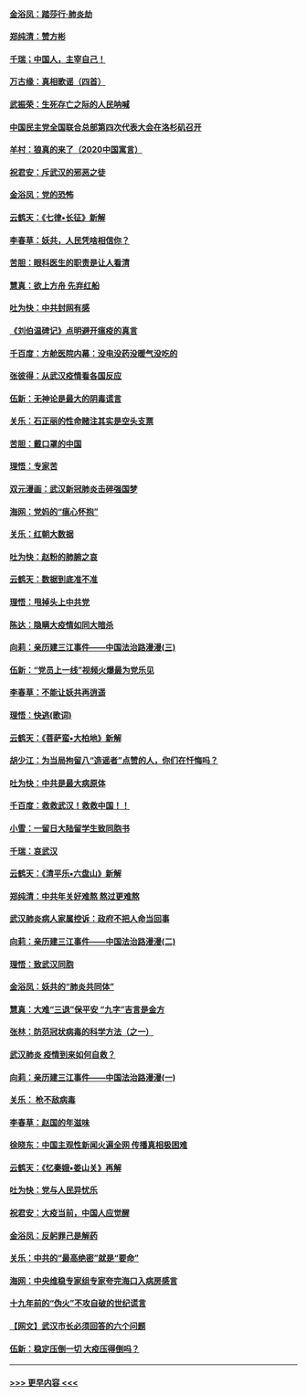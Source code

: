 #### [金浴凤：踏莎行‧肺炎劫](../pages/nsc993/n11858227.md?t=02102022) 
#### [郑纯清：赞方彬](../pages/nsc993/n11856803.md?t=02102022) 
#### [千瑞；中国人，主宰自己！](../pages/nsc993/n11856793.md?t=02102022) 
#### [万古缘：真相歌谣（四首）](../pages/nsc993/n11856263.md?t=02102022) 
#### [武振荣：生死存亡之际的人民呐喊](../pages/nsc993/n11856256.md?t=02102022) 
#### [中国民主党全国联合总部第四次代表大会在洛杉矶召开](../pages/nsc993/n11856344.md?t=02102022) 
#### [羊村：狼真的来了（2020中国寓言）](../pages/nsc993/n11856229.md?t=02102022) 
#### [祝君安：斥武汉的邪恶之徒](../pages/nsc993/n11855861.md?t=02102022) 
#### [金浴凤：党的恐怖](../pages/nsc993/n11855849.md?t=02102022) 
#### [云鹤天：《七律▪长征》新解](../pages/nsc993/n11855479.md?t=02102022) 
#### [李春草：妖共，人民凭啥相信你？](../pages/nsc993/n11855196.md?t=02102022) 
#### [苦胆：眼科医生的职责是让人看清](../pages/nsc993/n11853840.md?t=02102022) 
#### [慧真：欲上方舟 先弃红船](../pages/nsc993/n11853483.md?t=02102022) 
#### [吐为快：中共封网有感](../pages/nsc993/n11852575.md?t=02102022) 
#### [《刘伯温碑记》点明避开瘟疫的真言](../pages/nsc993/n11852128.md?t=02102022) 
#### [千百度：方舱医院内幕：没电没药没暖气没吃的](../pages/nsc993/n11850211.md?t=02102022) 
#### [张彼得：从武汉疫情看各国反应](../pages/nsc993/n11850102.md?t=02102022) 
#### [伍新：无神论是最大的阴毒谎言](../pages/nsc993/n11846129.md?t=02102022) 
#### [关乐：石正丽的性命赌注其实是空头支票](../pages/nsc993/n11846109.md?t=02102022) 
#### [苦胆：戴口罩的中国](../pages/nsc993/n11845576.md?t=02102022) 
#### [理悟：专家苦](../pages/nsc993/n11845564.md?t=02102022) 
#### [双元漫画：武汉新冠肺炎击碎强国梦](../pages/nsc993/n11843320.md?t=02102022) 
#### [海网：党妈的“瘟心怀抱”](../pages/nsc993/n11840740.md?t=02102022) 
#### [关乐：红朝大数据](../pages/nsc993/n11840675.md?t=02102022) 
#### [吐为快：赵粉的肺腑之哀](../pages/nsc993/n11840618.md?t=02102022) 
#### [云鹤天：数据到底准不准](../pages/nsc993/n11840325.md?t=02102022) 
#### [理悟：甩掉头上中共党](../pages/nsc993/n11838826.md?t=02102022) 
#### [陈达：隐瞒大疫情如同大暗杀](../pages/nsc993/n11838771.md?t=02102022) 
#### [向莉：亲历建三江事件——中国法治路漫漫(三)](../pages/nsc993/n11831825.md?t=02102022) 
#### [伍新：“党员上一线”视频火爆最为党乐见](../pages/nsc993/n11838200.md?t=02102022) 
#### [李春草：不能让妖共再逍遥](../pages/nsc993/n11838102.md?t=02102022) 
#### [理悟：快逃(歌词)](../pages/nsc993/n11838083.md?t=02102022) 
#### [云鹤天：《菩萨蛮▪大柏地》新解](../pages/nsc993/n11838059.md?t=02102022) 
#### [胡少江：为当局拘留八“造谣者”点赞的人，你们在忏悔吗？](../pages/nsc993/n11836801.md?t=02102022) 
#### [吐为快：中共是最大病原体](../pages/nsc993/n11836748.md?t=02102022) 
#### [千百度：救救武汉！救救中国！！](../pages/nsc993/n11836145.md?t=02102022) 
#### [小雪：一留日大陆留学生致同胞书](../pages/nsc993/n11834624.md?t=02102022) 
#### [千瑞：哀武汉](../pages/nsc993/n11833647.md?t=02102022) 
#### [云鹤天：《清平乐▪六盘山》新解](../pages/nsc993/n11833611.md?t=02102022) 
#### [郑纯清：中共年关好难熬 熬过更难熬](../pages/nsc993/n11833489.md?t=02102022) 
#### [武汉肺炎病人家属控诉：政府不把人命当回事](../pages/nsc993/n11833205.md?t=02102022) 
#### [向莉：亲历建三江事件——中国法治路漫漫(二)](../pages/nsc993/n11829102.md?t=02102022) 
#### [理悟：致武汉同胞](../pages/nsc993/n11831522.md?t=02102022) 
#### [金浴凤：妖共的“肺炎共同体”](../pages/nsc993/n11829448.md?t=02102022) 
#### [慧真：大难“三退”保平安 “九字”吉言是金方](../pages/nsc993/n11829501.md?t=02102022) 
#### [张林：防范冠状病毒的科学方法（之一）](../pages/nsc993/n11828618.md?t=02102022) 
#### [武汉肺炎 疫情到来如何自救？](../pages/nsc993/n11827632.md?t=02102022) 
#### [向莉：亲历建三江事件——中国法治路漫漫(一)](../pages/nsc993/n11827190.md?t=02102022) 
#### [关乐： 枪不敌病毒](../pages/nsc993/n11826746.md?t=02102022) 
#### [李春草：赵国的年滋味](../pages/nsc993/n11826321.md?t=02102022) 
#### [徐晓东：中国主观性新闻火遍全网 传播真相极困难](../pages/nsc993/n11826508.md?t=02102022) 
#### [云鹤天：《忆秦娥▪娄山关》再解](../pages/nsc993/n11824682.md?t=02102022) 
#### [吐为快：党与人民异忧乐](../pages/nsc993/n11824660.md?t=02102022) 
#### [祝君安：大疫当前，中国人应觉醒](../pages/nsc993/n11821946.md?t=02102022) 
#### [金浴凤：反躬罪己是解药](../pages/nsc993/n11820280.md?t=02102022) 
#### [关乐：中共的“最高绝密”就是“要命”](../pages/nsc993/n11816946.md?t=02102022) 
#### [海网：中央维稳专家组专家夸完海口入病房感言](../pages/nsc993/n11815138.md?t=02102022) 
#### [十九年前的“伪火”不攻自破的世纪谎言](../pages/nsc993/n11813238.md?t=02102022) 
#### [【网文】武汉市长必须回答的六个问题](../pages/nsc993/n11813848.md?t=02102022) 
#### [伍新：稳定压倒一切 大疫压得倒吗？](../pages/nsc993/n11812634.md?t=02102022) 

----
#### [ >>> 更早内容 <<< ](../indexes/nsc993-earlier.md)
